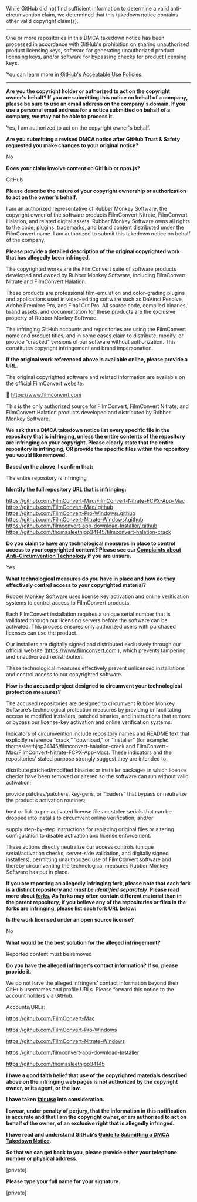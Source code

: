 While GitHub did not find sufficient information to determine a valid anti-circumvention claim, we determined that this takedown notice contains other valid copyright claim(s).

---

One or more repositories in this DMCA takedown notice has been processed in accordance with GitHub's prohibition on sharing unauthorized product licensing keys, software for generating unauthorized product licensing keys, and/or software for bypassing checks for product licensing keys.

You can learn more in [GitHub's Acceptable Use Policies](https://docs.github.com/en/github/site-policy/github-acceptable-use-policies).

---

**Are you the copyright holder or authorized to act on the copyright owner's behalf? If you are submitting this notice on behalf of a company, please be sure to use an email address on the company's domain. If you use a personal email address for a notice submitted on behalf of a company, we may not be able to process it.**

Yes, I am authorized to act on the copyright owner's behalf.

**Are you submitting a revised DMCA notice after GitHub Trust & Safety requested you make changes to your original notice?**

No

**Does your claim involve content on GitHub or npm.js?**

GitHub

**Please describe the nature of your copyright ownership or authorization to act on the owner's behalf.**

I am an authorized representative of Rubber Monkey Software, the copyright owner of the software products FilmConvert Nitrate, FilmConvert Halation, and related digital assets. Rubber Monkey Software owns all rights to the code, plugins, trademarks, and brand content distributed under the FilmConvert name. I am authorized to submit this takedown notice on behalf of the company.

**Please provide a detailed description of the original copyrighted work that has allegedly been infringed.**

The copyrighted works are the FilmConvert suite of software products developed and owned by Rubber Monkey Software, including FilmConvert Nitrate and FilmConvert Halation.

These products are professional film-emulation and color-grading plugins and applications used in video-editing software such as DaVinci Resolve, Adobe Premiere Pro, and Final Cut Pro. All source code, compiled binaries, brand assets, and documentation for these products are the exclusive property of Rubber Monkey Software.

The infringing GitHub accounts and repositories are using the FilmConvert name and product titles, and in some cases claim to distribute, modify, or provide “cracked” versions of our software without authorization. This constitutes copyright infringement and brand impersonation.

**If the original work referenced above is available online, please provide a URL.**

The original copyrighted software and related information are available on the official FilmConvert website:

🔗 https://www.filmconvert.com

This is the only authorized source for FilmConvert, FilmConvert Nitrate, and FilmConvert Halation products developed and distributed by Rubber Monkey Software.

**We ask that a DMCA takedown notice list every specific file in the repository that is infringing, unless the entire contents of the repository are infringing on your copyright. Please clearly state that the entire repository is infringing, OR provide the specific files within the repository you would like removed.**

**Based on the above, I confirm that:**

The entire repository is infringing

**Identify the full repository URL that is infringing:**

https://github.com/FilmConvert-Mac/FilmConvert-Nitrate-FCPX-App-Mac  
https://github.com/FilmConvert-Mac/.github    
https://github.com/FilmConvert-Pro-Windows/.github  
https://github.com/FilmConvert-Nitrate-Windows/.github  
https://github.com/filmconvert-app-download-Installer/.github  
https://github.com/thomasleethjop34145/filmconvert-halation-crack

**Do you claim to have any technological measures in place to control access to your copyrighted content? Please see our <a href="https://docs.github.com/articles/guide-to-submitting-a-dmca-takedown-notice#complaints-about-anti-circumvention-technology">Complaints about Anti-Circumvention Technology</a> if you are unsure.**

Yes

**What technological measures do you have in place and how do they effectively control access to your copyrighted material?**

Rubber Monkey Software uses license key activation and online verification systems to control access to FilmConvert products.

Each FilmConvert installation requires a unique serial number that is validated through our licensing servers before the software can be activated. This process ensures only authorized users with purchased licenses can use the product.

Our installers are digitally signed and distributed exclusively through our official website (https://www.filmconvert.com
), which prevents tampering and unauthorized redistribution.

These technological measures effectively prevent unlicensed installations and control access to our copyrighted software.

**How is the accused project designed to circumvent your technological protection measures?**

The accused repositories are designed to circumvent Rubber Monkey Software’s technological protection measures by providing or facilitating access to modified installers, patched binaries, and instructions that remove or bypass our license-key activation and online verification systems.

Indicators of circumvention include repository names and README text that explicitly reference “crack,” “download,” or “installer” (for example: thomasleethjop34145/filmconvert-halation-crack and FilmConvert-Mac/FilmConvert-Nitrate-FCPX-App-Mac). These indicators and the repositories’ stated purpose strongly suggest they are intended to:

distribute patched/modified binaries or installer packages in which license checks have been removed or altered so the software can run without valid activation;

provide patches/patchers, key-gens, or “loaders” that bypass or neutralize the product’s activation routines;

host or link to pre-activated license files or stolen serials that can be dropped into installs to circumvent online verification; and/or

supply step-by-step instructions for replacing original files or altering configuration to disable activation and license enforcement.

These actions directly neutralize our access controls (unique serial/activation checks, server-side validation, and digitally signed installers), permitting unauthorized use of FilmConvert software and thereby circumventing the technological measures Rubber Monkey Software has put in place.

**If you are reporting an allegedly infringing fork, please note that each fork is a distinct repository and <i>must be identified separately</i>. Please read more about <a href="https://docs.github.com/articles/dmca-takedown-policy#b-what-about-forks-or-whats-a-fork">forks.</a> As forks may often contain different material than in the parent repository, if you believe any of the repositories or files in the forks are infringing, please list each fork URL below:**

**Is the work licensed under an open source license?**

No

**What would be the best solution for the alleged infringement?**

Reported content must be removed

**Do you have the alleged infringer’s contact information? If so, please provide it.**

We do not have the alleged infringers’ contact information beyond their GitHub usernames and profile URLs.
Please forward this notice to the account holders via GitHub.

Accounts/URLs:

https://github.com/FilmConvert-Mac

https://github.com/FilmConvert-Pro-Windows

https://github.com/FilmConvert-Nitrate-Windows

https://github.com/filmconvert-app-download-Installer

https://github.com/thomasleethjop34145

**I have a good faith belief that use of the copyrighted materials described above on the infringing web pages is not authorized by the copyright owner, or its agent, or the law.**

**I have taken <a href="https://www.lumendatabase.org/topics/22">fair use</a> into consideration.**

**I swear, under penalty of perjury, that the information in this notification is accurate and that I am the copyright owner, or am authorized to act on behalf of the owner, of an exclusive right that is allegedly infringed.**

**I have read and understand GitHub's <a href="https://docs.github.com/articles/guide-to-submitting-a-dmca-takedown-notice/">Guide to Submitting a DMCA Takedown Notice</a>.**

**So that we can get back to you, please provide either your telephone number or physical address.**

[private]

**Please type your full name for your signature.**

[private]
